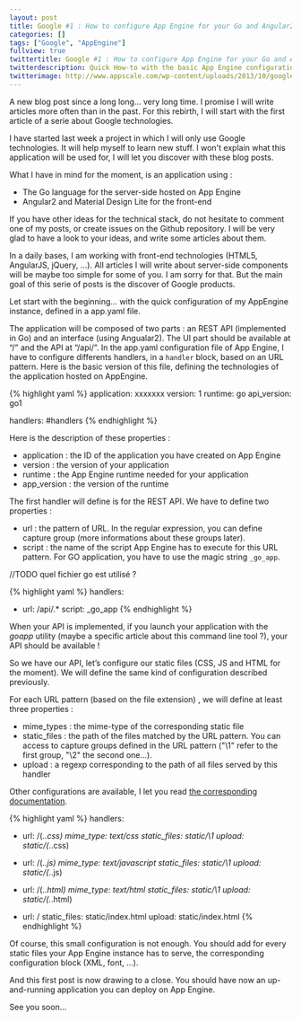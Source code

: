 ```yaml
---
layout: post
title: Google #1 : How to configure App Engine for your Go and Angular2 application
categories: []
tags: ["Google", "AppEngine"]
fullview: true
twittertitle: Google #1 : How to configure App Engine for your Go and Angular2 application
twitterdescription: Quick How-to with the basic App Engine configuration for an applicaiton using REST API and static files
twitterimage: http://www.appscale.com/wp-content/uploads/2013/10/google-app-engine-logo.png
---
```


A new blog post since a long long… very long time. I promise I will write articles more often than in the past. For this rebirth, I will start with the first article of a serie about Google technologies. 

I have started last week a project in which I will only use Google technologies. It will help myself to learn new stuff. I won't explain what this application will be used for, I will let you discover with these blog posts.

What I have in mind for the moment, is an application using : 
- The Go language for the server-side hosted on App Engine
- Angular2 and Material Design Lite for the front-end

If you have other ideas for the technical stack, do not hesitate to comment one of my posts, or create issues on the Github repository. I will be very glad to have a look to your ideas, and write some articles about them.

In a daily bases, I am working with front-end technologies (HTML5, AngularJS, jQuery, ...). All articles I will write about server-side components will be maybe too simple for some of you. I am sorry for that. But the main goal of this serie of posts is the discover of Google products. 

Let start with the beginning… with the quick configuration of my AppEngine instance, defined in a app.yaml file. 

The application will be composed of two parts : an REST API (implemented in Go) and an interface (using Angualar2). The UI part should be available at “/” and the API at “/api/”. In the app.yaml configuration file of App Engine, I have to configure differents handlers, in a `handler` block,  based on an URL pattern. Here is the basic version of this file, defining the technologies of the application hosted on AppEngine. 


{% highlight yaml %}
application: xxxxxxx
version: 1
runtime: go
api_version: go1

handlers:
#handlers
{% endhighlight %}


Here is the description of these properties : 
- application : the ID of the application you have created on App Engine
- version : the version of your application
- runtime : the App Engine runtime needed for your application
- app_version : the version of the runtime

The first handler will define is for the REST API. We have to define two properties :
- url : the pattern of URL. In the regular expression, you can define capture group (more informations about these groups later). 
- script : the name of the script App Engine has to execute for this URL pattern. For GO application, you have to use the magic string `_go_app`.

//TODO quel fichier go est utilisé ? 

{% highlight yaml %}
handlers:
- url: /api/.*
  script: _go_app
{% endhighlight %}

When your API is implemented, if you launch your application with the *goapp* utility (maybe a specific article about this command line tool ?), your API should be available !

So we have our API, let’s configure our static files (CSS, JS and HTML for the moment). We will define the same kind of configuration described previously. 

For each URL pattern (based on the file extension) , we will define at least three properties : 
- mime_types : the mime-type of the corresponding static file
- static_files : the path of the files matched by the URL pattern. You can access to capture groups defined in the URL pattern ("\1" refer to the first group, "\2" the second one...).
- upload : a regexp corresponding to the path of all files served by this handler

Other configurations are available, I let you read [the corresponding documentation](https://cloud.google.com/appengine/docs/python/config/appconfig#Python_app_yaml_Static_file_pattern_handlers).

{% highlight yaml %}
handlers:
- url: /(.*\.css)
  mime_type: text/css
  static_files: static/\1
  upload: static/(.*\.css)

- url: /(.*\.js)
  mime_type: text/javascript
  static_files: static/\1
  upload: static/(.*\.js)

- url: /(.*\.html)
  mime_type: text/html
  static_files: static/\1
  upload: static/(.*\.html)

- url: /
  static_files: static/index.html
  upload: static/index.html
{% endhighlight %}


Of course, this small configuration is not enough. You should add for every static files your App Engine instance has to serve, the corresponding configuration block (XML, font, …). 

And this first post is now drawing to a close. You should have now an up-and-running application you can deploy on App Engine. 

See you soon...




